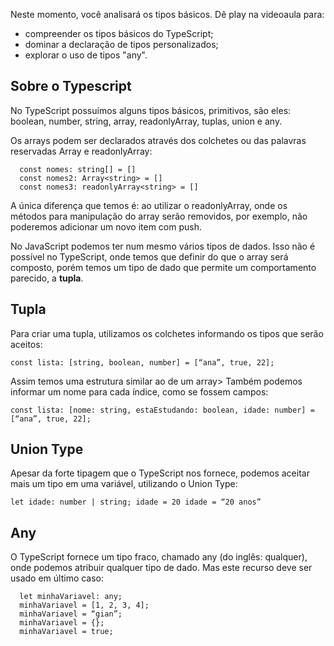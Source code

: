 Neste momento, você analisará os tipos básicos. Dê play na videoaula para:

- compreender os tipos básicos do TypeScript;
- dominar a declaração de tipos personalizados;
- explorar o uso de tipos "any".

## Sobre o Typescript

No TypeScript possuímos alguns tipos básicos, primitivos, são eles: boolean, number, string, array, readonlyArray, tuplas, union e any.

Os arrays podem ser declarados através dos colchetes ou das palavras reservadas Array e readonlyArray:

```
  const nomes: string[] = []
  const nomes2: Array<string> = []
  const nomes3: readonlyArray<string> = []
```

A única diferença que temos é: ao utilizar o readonlyArray, onde os métodos para manipulação do array serão removidos, por exemplo, não poderemos adicionar um novo item com push.

No JavaScript podemos ter num mesmo vários tipos de dados. Isso não é possível no TypeScript, onde temos que definir do que o array será composto, porém temos um tipo de dado que permite um comportamento parecido, a **tupla**.

## Tupla

Para criar uma tupla, utilizamos os colchetes informando os tipos que serão aceitos:

```
const lista: [string, boolean, number] = [“ana”, true, 22];
```

Assim temos uma estrutura similar ao de um array> Também podemos informar um nome para cada índice, como se fossem campos:

```
const lista: [nome: string, estaEstudando: boolean, idade: number] = [“ana”, true, 22];
```

## Union Type

Apesar da forte tipagem que o TypeScript nos fornece, podemos aceitar mais um tipo em uma variável, utilizando o Union Type:
```
let idade: number | string; idade = 20 idade = “20 anos”
```

## Any

O TypeScript fornece um tipo fraco, chamado any (do inglês: qualquer), onde podemos atribuir qualquer tipo de dado. Mas este recurso deve ser usado em último caso:

```
  let minhaVariavel: any; 
  minhaVariavel = [1, 2, 3, 4];
  minhaVariavel = “gian”;
  minhaVariavel = {};
  minhaVariavel = true;
```